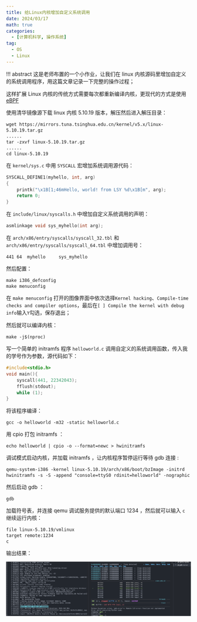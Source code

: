 ```yaml
---
title: 给Linux内核增加自定义系统调用
date: 2024/03/17
math: true
categories:
  - [计算机科学, 操作系统]
tag:
  - OS
  - Linux
---
```


!!! abstract
    这是老师布置的一个小作业，让我们在 linux 内核源码里增加自定义的系统调用程序，用这篇文章记录一下完整的操作过程；

这样扩展 Linux 内核的传统方式需要每次都重新编译内核，更现代的方式是使用 [eBPF](https://ebpf.io/zh-cn/)

使用清华镜像源下载 linux 内核 5.10.19 版本，解压然后进入解压目录：

```shell
wget https://mirrors.tuna.tsinghua.edu.cn/kernel/v5.x/linux-5.10.19.tar.gz
......
tar -zxvf linux-5.10.19.tar.gz
......
cd linux-5.10.19
```

在 `kernel/sys.c` 中用 `SYSCALL` 宏增加系统调用源代码：

```c
SYSCALL_DEFINE1(myhello, int, arg)
{
	printk("\x1B[1;46mHello, world! from LSY %d\x1B[m", arg);
	return 0;
}
```

在 `include/linux/syscalls.h` 中增加自定义系统调用的声明：

```c
asmlinkage void sys_myhello(int arg);
```

在 `arch/x86/entry/syscalls/syscall_32.tbl` 和 `arch/x86/entry/syscalls/syscall_64.tbl` 中增加调用号：

```raw
441	64	myhello		sys_myhello
```

然后配置：

```shell
make i386_defconfig
make menuconfig
```

在 `make menuconfig` 打开的图像界面中依次选择`Kernel hacking`、`Compile-time checks and compiler options`，最后在`[ ] Compile the kernel with debug info`输入`Y`勾选，保存退出；

然后就可以编译内核：

```shell
make -j$(nproc)
```

写一个简单的 initramfs 程序 `helloworld.c` 调用自定义的系统调用函数，传入我的学号作为参数，源代码如下：

```c
#include<stdio.h>
void main(){
    syscall(441, 22342043);
    fflush(stdout);
    while (1);
}
```

将该程序编译：

```shell
gcc -o helloworld -m32 -static helloworld.c
```

用 cpio 打包 initramfs ：

```shell
echo helloworld | cpio -o --format=newc > hwinitramfs
```

调试模式启动内核，并加载 initramfs ，让内核程序暂停运行等待 gdb 连接 :

```shell
qemu-system-i386 -kernel linux-5.10.19/arch/x86/boot/bzImage -initrd hwinitramfs -s -S -append "console=ttyS0 rdinit=helloworld" -nographic
```

然后启动 gdb ：

```shell
gdb
```

加载符号表，并连接 qemu 调试服务提供的默认端口 1234 ，然后就可以输入 `c` 继续运行内核：

```shell gdb
file linux-5.10.19/vmlinux
target remote:1234
c
```

输出结果：

![结果](../../assets/cs/os/linux-customized-syscall/结果.png)
